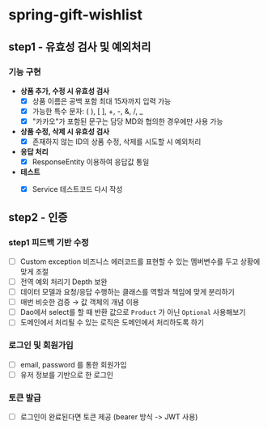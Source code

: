 # spring-gift-wishlist

## step1 - 유효성 검사 및 예외처리

### 기능 구현
- **상품 추가, 수정 시 유효성 검사**
    -[x] 상품 이름은 공백 포함 최대 15자까지 입력 가능
    -[x] 가능한 특수 문자: ( ), [ ], +, -, &, /, _
    -[x] "카카오"가 포함된 문구는 담당 MD와 협의한 경우에만 사용 가능

- **상품 수정, 삭제 시 유효성 검사**
    -[x] 존재하지 않는 ID의 상품 수정, 삭제를 시도할 시 예외처리

- **응답 처리**
    -[x] ResponseEntity 이용하여 응답값 통일

- **테스트**
    -[x] Service 테스트코드 다시 작성


## step2 - 인증 

### step1 피드백 기반 수정

- [ ]  Custom exception 비즈니스 에러코드를 표현할 수 있는 멤버변수를 두고 상황에 맞게 조절
- [ ]  전역 예외 처리기 Depth 보완
- [ ]  데이터 모델과 요청/응답 수행하는 클래스를 역할과 책임에 맞게 분리하기
- [ ]  매번 비슷한 검증 → 값 객체의 개념 이용
- [ ]  Dao에서 select를 할 때 반환 값으로 `Product` 가 아닌 `Optional` 사용해보기
- [ ]  도메인에서 처리될 수 있는 로직은 도메인에서 처리하도록 하기

### 로그인 및 회원가입 
- [ ] email, password 를 통한 회원가입
- [ ] 유저 정보를 기반으로 한 로그인

### 토큰 발급
- [ ] 로그인이 완료된다면 토큰 제공 (bearer 방식 -> JWT 사용)